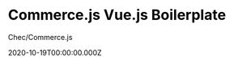 ---
title: Commerce.js Vue.js Boilerplate
github: https://github.com/chec/commercejs-vuejs-boilerplate
author: Chec/Commerce.js
demo: https://shoppable-campaign-demo.netlify.app/
date: 2020-10-19T00:00:00.000Z
ssg:
  - Nuxt
cms:
  - Markdown
css:
  - SCSS
category:
  - Ecommerce
description: >-
  Commerce.js boilerplate built with Vue.js, for fast eCommerce development and
  design.
draft: true
publish_date: '2020-07-10T16:25:24Z'
update_date: '2021-11-24T19:58:17Z'
github_star: 43
github_fork: 18
---